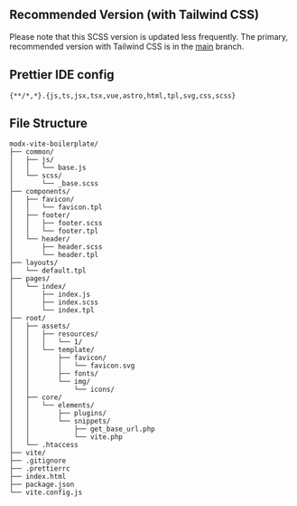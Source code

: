 ## Recommended Version (with Tailwind CSS)

Please note that this SCSS version is updated less frequently. The primary, recommended version with Tailwind CSS is in the [main](https://github.com/furashcka/modx-vite-boilerplate) branch.

## Prettier IDE config
```text
{**/*,*}.{js,ts,jsx,tsx,vue,astro,html,tpl,svg,css,scss}
```

## File Structure
```text
modx-vite-boilerplate/
├── common/
│   ├── js/
│   │   └── base.js
│   └── scss/
│       └── _base.scss
├── components/
│   ├── favicon/
│   │   └── favicon.tpl
│   ├── footer/
│   │   ├── footer.scss
│   │   └── footer.tpl
│   └── header/
│       ├── header.scss
│       └── header.tpl
├── layouts/
│   └── default.tpl
├── pages/
│   └── index/
│       ├── index.js
│       ├── index.scss
│       └── index.tpl
├── root/
│   ├── assets/
│   │   ├── resources/
│   │   │   └── 1/
│   │   └── template/
│   │       ├── favicon/
│   │       │   └── favicon.svg
│   │       ├── fonts/
│   │       └── img/
│   │           └── icons/
│   ├── core/
│   │   └── elements/
│   │       ├── plugins/
│   │       └── snippets/
│   │           ├── get_base_url.php
│   │           └── vite.php
│   └── .htaccess
├── vite/
├── .gitignore
├── .prettierrc
├── index.html
├── package.json
└── vite.config.js
```
